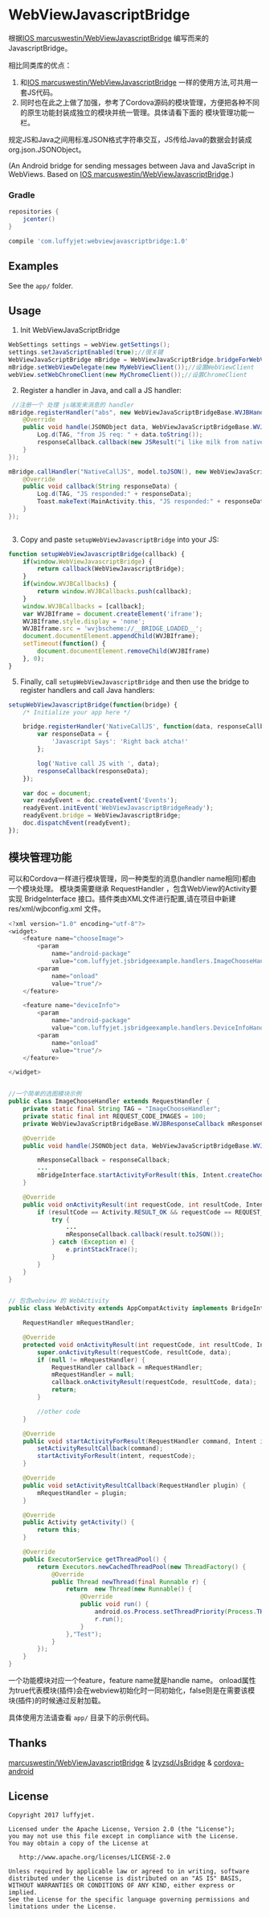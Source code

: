 WebViewJavascriptBridge
==========================
根据[IOS marcuswestin/WebViewJavascriptBridge](https://github.com/marcuswestin/WebViewJavascriptBridge) 编写而来的JavascriptBridge。


相比同类库的优点：
1. 和[IOS marcuswestin/WebViewJavascriptBridge](https://github.com/marcuswestin/WebViewJavascriptBridge) 一样的使用方法,可共用一套JS代码。
2. 同时也在此之上做了加强，参考了Cordova源码的模块管理，方便把各种不同的原生功能封装成独立的模块并统一管理。具体请看下面的 模块管理功能一栏。

规定JS和Java之间用标准JSON格式字符串交互，JS传给Java的数据会封装成 org.json.JSONObject。

(An Android bridge for sending messages between Java and JavaScript in WebViews. Based on [IOS marcuswestin/WebViewJavascriptBridge](https://github.com/marcuswestin/WebViewJavascriptBridge).)


### Gradle
 

```groovy
repositories {
    jcenter()
}

compile 'com.luffyjet:webviewjavascriptbridge:1.0'
```



Examples
--------

See the `app/` folder.  



Usage
-----

1) Init WebViewJavaScriptBridge

```java
WebSettings settings = webView.getSettings();
settings.setJavaScriptEnabled(true);//很关键
WebViewJavaScriptBridge mBridge = WebViewJavaScriptBridge.bridgeForWebView(this, webView);
mBridge.setWebViewDelegate(new MyWebViewClient());//设置WebViewClient
webView.setWebChromeClient(new MyChromeClient());//设置ChromeClient
```

2) Register a handler in Java, and call a JS handler:

```java
 //注册一个 处理 js端发来消息的 handler
mBridge.registerHandler("abs", new WebViewJavaScriptBridgeBase.WVJBHandler() {
    @Override
    public void handle(JSONObject data, WebViewJavaScriptBridgeBase.WVJBResponseCallback responseCallback) {
        Log.d(TAG, "from JS req: " + data.toString());
        responseCallback.callback(new JSResult("i like milk from native").toJson());
    }
});

mBridge.callHandler("NativeCallJS", model.toJSON(), new WebViewJavaScriptBridgeBase.WVJBResponseCallback() {
    @Override
    public void callback(String responseData) {
        Log.d(TAG, "JS responded:" + responseData);
        Toast.makeText(MainActivity.this, "JS responded:" + responseData , Toast.LENGTH_SHORT).show();
    }
});
        
```

3) Copy and paste `setupWebViewJavascriptBridge` into your JS:
	
```javascript
function setupWebViewJavascriptBridge(callback) {
	if(window.WebViewJavascriptBridge) {
		return callback(WebViewJavascriptBridge);
	}
	if(window.WVJBCallbacks) {
		return window.WVJBCallbacks.push(callback);
	}
	window.WVJBCallbacks = [callback];
	var WVJBIframe = document.createElement('iframe');
	WVJBIframe.style.display = 'none';
	WVJBIframe.src = 'wvjbscheme://__BRIDGE_LOADED__';
	document.documentElement.appendChild(WVJBIframe);
	setTimeout(function() {
		document.documentElement.removeChild(WVJBIframe)
	}, 0);
}
```

5) Finally, call `setupWebViewJavascriptBridge` and then use the bridge to register handlers and call Java handlers:

```javascript
setupWebViewJavascriptBridge(function(bridge) {
	/* Initialize your app here */

	bridge.registerHandler('NativeCallJS', function(data, responseCallback) {
		var responseData = {
			'Javascript Says': 'Right back atcha!'
		};

		log('Native call JS with ', data);
		responseCallback(responseData);
	});

	var doc = document;
	var readyEvent = doc.createEvent('Events');
	readyEvent.initEvent('WebViewJavascriptBridgeReady');
	readyEvent.bridge = WebViewJavascriptBridge;
	doc.dispatchEvent(readyEvent);
});
```


## 模块管理功能
可以和Cordova一样进行模块管理，同一种类型的消息(handler name相同)都由一个模块处理。
模块类需要继承 RequestHandler ，包含WebView的Activity要实现 BridgeInterface 接口。插件类由XML文件进行配置,请在项目中新建 res/xml/wjbconfig.xml 文件。

```java
<?xml version="1.0" encoding="utf-8"?>
<widget>
    <feature name="chooseImage">
        <param
            name="android-package"
            value="com.luffyjet.jsbridgeexample.handlers.ImageChooseHandler"/>
        <param
            name="onload"
            value="true"/>
    </feature>

    <feature name="deviceInfo">
        <param
            name="android-package"
            value="com.luffyjet.jsbridgeexample.handlers.DeviceInfoHandler"/>
        <param
            name="onload"
            value="true"/>
    </feature>

</widget>


//一个简单的选图模块示例
public class ImageChooseHandler extends RequestHandler {
    private static final String TAG = "ImageChooseHandler";
    private static final int REQUEST_CODE_IMAGES = 100;
    private WebViewJavaScriptBridgeBase.WVJBResponseCallback mResponseCallback;

    @Override
    public void handle(JSONObject data, WebViewJavaScriptBridgeBase.WVJBResponseCallback responseCallback) {

        mResponseCallback = responseCallback;
        ...
        mBridgeInterface.startActivityForResult(this, Intent.createChooser(i, "选取图片"), REQUEST_CODE_IMAGES);
    }

    @Override
    public void onActivityResult(int requestCode, int resultCode, Intent data) {
        if (resultCode == Activity.RESULT_OK && requestCode == REQUEST_CODE_IMAGES) {
            try {
                ...
                mResponseCallback.callback(result.toJSON());
            } catch (Exception e) {
                e.printStackTrace();
            }
        }
    }
}


// 包含webview 的 WebActivity
public class WebActivity extends AppCompatActivity implements BridgeInterface{

    RequestHandler mRequestHandler;

    @Override
    protected void onActivityResult(int requestCode, int resultCode, Intent data) {
        super.onActivityResult(requestCode, resultCode, data);
        if (null != mRequestHandler) {
            RequestHandler callback = mRequestHandler;
            mRequestHandler = null;
            callback.onActivityResult(requestCode, resultCode, data);
            return;
        }

        //other code
    }

    @Override
    public void startActivityForResult(RequestHandler command, Intent intent, int requestCode) {
        setActivityResultCallback(command);
        startActivityForResult(intent, requestCode);
    }

    @Override
    public void setActivityResultCallback(RequestHandler plugin) {
        mRequestHandler = plugin;
    }

    @Override
    public Activity getActivity() {
        return this;
    }

    @Override
    public ExecutorService getThreadPool() {
        return Executors.newCachedThreadPool(new ThreadFactory() {
            @Override
            public Thread newThread(final Runnable r) {
                return  new Thread(new Runnable() {
                    @Override
                    public void run() {
                        android.os.Process.setThreadPriority(Process.THREAD_PRIORITY_BACKGROUND);
                        r.run();
                    }
                },"Test");
            }
        });
    }
}

```

一个功能模块对应一个feature，feature name就是handle name。 onload属性为true代表模块(插件)会在webview初始化时一同初始化，false则是在需要该模块(插件)的时候通过反射加载。

具体使用方法请查看 ``app/`` 目录下的示例代码。


## Thanks
[marcuswestin/WebViewJavascriptBridge](https://github.com/marcuswestin/WebViewJavascriptBridge) 
& [lzyzsd/JsBridge](https://github.com/lzyzsd/JsBridge) & [cordova-android](https://github.com/apache/cordova-android)



License
--------

    Copyright 2017 luffyjet.

    Licensed under the Apache License, Version 2.0 (the "License");
    you may not use this file except in compliance with the License.
    You may obtain a copy of the License at

       http://www.apache.org/licenses/LICENSE-2.0

    Unless required by applicable law or agreed to in writing, software
    distributed under the License is distributed on an "AS IS" BASIS,
    WITHOUT WARRANTIES OR CONDITIONS OF ANY KIND, either express or implied.
    See the License for the specific language governing permissions and
    limitations under the License.